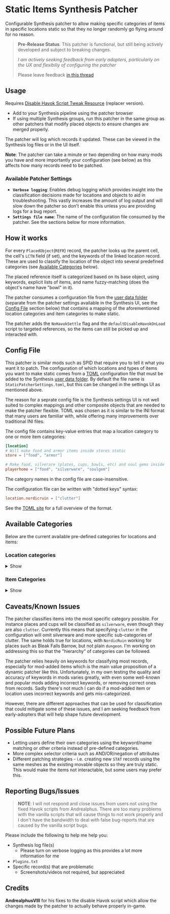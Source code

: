 # Static Items Synthesis Patcher

Configurable Synthesis patcher to allow making specific categories of items in specific locations static so that they no longer randomly go flying around for no reason.

> **Pre-Release Status**. This patcher is functional, but still being actively developed and subject to breaking changes.
>
> _I am actively seeking feedback from early adopters, particularly on the UX and flexibiliy of configuring the patcher_
>
> Please leave feedback [in this thread](https://github.com/studioph/StaticPatcher/issues/1)

## Usage
Requires [Disable Havok Script Tweak Resource](https://www.nexusmods.com/skyrimspecialedition/mods/93426) (replacer version).

- Add to your Synthesis pipeline using the patcher browser
- If using multiple Synthesis groups, run this patcher in the same group as other patchers that modify placed objects to ensure changes are merged properly.

The patcher will log which records it updated. These can be viewed in the Synthesis log files or in the UI itself.

**Note**: The patcher can take a minute or two depending on how many mods you have and more importantly your configuration (see below) as this affects how many records need to be patched.

### Available Patcher Settings
 - **`Verbose logging`**: Enables debug logging which provides insight into the classification decisions made for locations and objects to aid in troubleshooting. This vastly increases the amount of log output and will slow down the patcher so don't enable this unless you are providing logs for a bug report.
 - **`Settings file name`**: The name of the configuration file consumed by the patcher. See the sections below for more information.


## How it works
For every `PlacedObject`(`REFR`) record, the patcher looks up the parent cell, the cell's `LCTN` field (if set), and the keywords of the linked location record. These are used to classify the location of the object into several predefined categories (see [Available Categories](#available-categories) below).

The placed reference itself is categorized based on its base object, using keywords, explicit lists of items, and name fuzzy-matching (does the object's name have "bowl" in it).

The patcher consumes a configuration file from the [user data folder](https://mutagen-modding.github.io/Synthesis/devs/User-Input/#user-data-folder) (separate from the patcher settings available in the Synthesis UI, see the [Config File](#config-file) section below) that contains a mapping of the aforementioned location categories and item categories to make static.

The patcher adds the `NoHavokSettle` flag and the `defaultDisableHavokOnLoad` script to targeted references, so the items can still be picked up and interacted with.


## Config File
This patcher is similar mods such as SPID that require you to tell it what you want it to patch. The configuration of which locations and types of items you want to make static comes from a [TOML](https://toml.io) configuration file that must be added to the Synthesis [user data folder](https://mutagen-modding.github.io/Synthesis/devs/User-Input/#user-data-folder). By default the file name is `StaticPatcherSettings.toml`, but this can be changed in the settings UI as mentioned above.

The reason for a seprate config file is the Synthesis settings UI is not well suited to complex mappings and other composite objects that are needed to make the patcher flexible. TOML was chosen as it is similar to the INI format that many users are familiar with, while offering many improvements over traditional INI files.

The config file contains key-value entries that map a location category to one or more item categories:

```toml
[location]
# Will make food and armor items inside stores static
store = ["food", "armor"]

# Make food, silverare (plates, cups, bowls, etc) and soul gems inside your homes static
playerhome = ["food", "silverware", "soulgem"]
```

The category names in the config file are case-insensitive.

The configuration file can be written with "dotted keys" syntax:
```toml
location.nordicruin = ["clutter"]
```

See the [TOML site](https://toml.io) for a full overview of the format.

## Available Categories
Below are the current available pre-defined categories for locations and items:


### Location categories
<details>
<summary>Show</summary>

Sub-types are mostly accurate, with some locations not containing the parent keywords.

- Barracks
- CastlePalace
- City
- Dungeon
  - BanditCamp
  - Cave
  - DwemerRuin
  - Forsworn
  - Fort
  - GiantCamp
  - NordicRuin
- Guild
- HallOfTheDead
- House
  - PlayerHome
- Inn
- Jail
- Settlement
  - Farm
  - Mill
  - Mine
- Ship
- Store
- Stronghold
- Temple
- Town
</details>

### Item Categories
<details>
<summary>Show</summary>

- Alchemy
- Ammo
- Armor
- Book
- Clothing
- Clutter
  - Bone
  - BuildingMaterial
  - Scrap
  - Silverware
- Food
- Gem
- Gold
- Ingot
- Jewelry
- Key
- Ore
- Pelt
- Potion
- Scroll
- SoulGem
- Tool
- Weapon
</details>

## Caveats/Known Issues

The patcher classifies items into the most specific category possible. For instance places and cups will be classified as `silverware`, even though they are also `clutter`. Currently this means that specifying `clutter` in the configuration will omit silverware and more specific sub-categories of clutter. The same holds true for locations, with `NordicRuin` working for places such as Bleak Falls Barrow, but not plain `dungeon`. I'm working on addressing this so that the "hierarchy" of categories can be followed. 

The patcher relies heavily on keywords for classifying most records, especially for mod-added items which is the main value proposition of a dynamic patcher like this. Unfortunately, in my own testing the quality and accuracy of keywords in mods varies greatly, with even some well-known and popular mods adding incorrect keywords, or removing correct ones from records. Sadly there's not much I can do if a mod-added item or location uses incorrect keywords and gets mis-categorized.

However, there are different approaches that can be used for classification that could mitigate some of these issues, and I am seeking feedback from early-adopters that will help shape future development.

## Possible Future Plans
- Letting users define their own categories using the keyword/name matching or other criteria instead of pre-defined categories.
- More complex selector criteria such as AND/OR/negation of attributes
- Different patching strategies - i.e. creating new `STAT` records using the same meshes as the existing movable objects so they are truly static. This would make the items not interactable, but some users may prefer this.

## Reporting Bugs/Issues
> **NOTE**: I will not respond and close issues from users not using the fixed Havok scripts from Andrealphus. There are too many problems with the vanilla scripts that will cause things to not work properly and I don't have the bandwidth to deal with false bug-reports that are caused by the vanilla script bugs.

Please include the following to help me help you:
- Synthesis log file(s)
    - Please turn on verbose logging as this provides a lot more information for me
- `Plugins.txt`
- Specific record(s) that are problematic
  - Screenshots/videos not required, but appreciated

## Credits
**AndrealphusVIII** for his fixes to the disable Havok script which allow the changes made by the patcher to actually behave properly in-game.